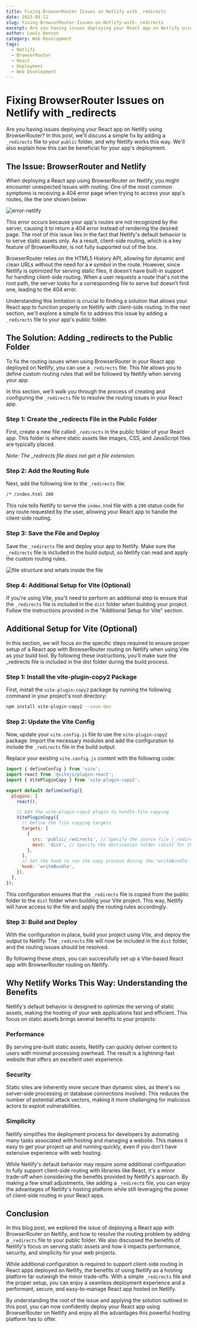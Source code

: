 ```yaml
---
title: Fixing BrowserRouter Issues on Netlify with _redirects
date: 2023-04-12
slug: Fixing-BrowserRouter-Issues-on-Netlify-with-_redirects
excerpt: Are you having issues deploying your React app on Netlify using BrowserRouter? In this post, we'll discuss a simple fix by adding a _redirects file to your public folder, and why Netlify works this way.
author: Lewis Benson
category: Web Development
tags:
  - Netlify
  - BrowserRouter
  - React
  - Deployment
  - Web Development
---
```


# Fixing BrowserRouter Issues on Netlify with _redirects

Are you having issues deploying your React app on Netlify using BrowserRouter? In this post, we'll discuss a simple fix by adding a `_redirects` file to your `public` folder, and why Netlify works this way. We'll also explain how this can be beneficial for your app's deployment.

## The Issue: BrowserRouter and Netlify

When deploying a React app using BrowserRouter on Netlify, you might encounter unexpected issues with routing. One of the most common symptoms is receiving a 404 error page when trying to access your app's routes, like the one shown below:

![error-netlify](https://user-images.githubusercontent.com/105423307/231568828-3b2acaf8-2594-4a69-a974-766d15bc8c57.png)

This error occurs because your app's routes are not recognized by the server, causing it to return a 404 error instead of rendering the desired page. The root of this issue lies in the fact that Netlify's default behavior is to serve static assets only. As a result, client-side routing, which is a key feature of BrowserRouter, is not fully supported out of the box.

BrowserRouter relies on the HTML5 History API, allowing for dynamic and clean URLs without the need for a `#` symbol in the route. However, since Netlify is optimized for serving static files, it doesn't have built-in support for handling client-side routing. When a user requests a route that's not the root path, the server looks for a corresponding file to serve but doesn't find one, leading to the 404 error.

Understanding this limitation is crucial to finding a solution that allows your React app to function properly on Netlify with client-side routing. In the next section, we'll explore a simple fix to address this issue by adding a `_redirects` file to your app's public folder.

## The Solution: Adding \_redirects to the Public Folder

To fix the routing issues when using BrowserRouter in your React app deployed on Netlify, you can use a `_redirects` file. This file allows you to define custom routing rules that will be followed by Netlify when serving your app.

In this section, we'll walk you through the process of creating and configuring the `_redirects` file to resolve the routing issues in your React app.

### Step 1: Create the \_redirects File in the Public Folder

First, create a new file called `_redirects` in the public folder of your React app. This folder is where static assets like images, CSS, and JavaScript files are typically placed.

_Note: The \_redirects file does not get a file extension._

### Step 2: Add the Routing Rule

Next, add the following line to the `_redirects` file:

```bash
/* /index.html 200
```

This rule tells Netlify to serve the `index.htm`l file with a `200` status code for any route requested by the user, allowing your React app to handle the client-side routing.

### Step 3: Save the File and Deploy

Save the `_redirects` file and deploy your app to Netlify. Make sure the `_redirects` file is included in the build output, so Netlify can read and apply the custom routing rules.

![file structure and whats inside the file](https://user-images.githubusercontent.com/105423307/231568961-ac2af906-602c-4ff3-9f99-da7264b7a023.png)

### Step 4: Additional Setup for Vite (Optional)

If you're using Vite, you'll need to perform an additional step to ensure that the `_redirects` file is included in the `dist` folder when building your project. Follow the instructions provided in the "Additional Setup for Vite" section.

## Additional Setup for Vite (Optional)

In this section, we will focus on the specific steps required to ensure proper setup of a React app with BrowserRouter routing on Netlify when using Vite as your build tool. By following these instructions, you'll make sure the \_redirects file is included in the dist folder during the build process.

### Step 1: Install the vite-plugin-copy2 Package

First, install the `vite-plugin-copy2` package by running the following command in your project's root directory:

```bash
npm install vite-plugin-copy2 --save-dev
```

### Step 2: Update the Vite Config

Now, update your `vite.config.js` file to use the `vite-plugin-copy2` package. Import the necessary modules and add the configuration to include the `_redirects` file in the build output.

Replace your existing `vite.config.js` content with the following code:

```js
import { defineConfig } from 'vite';
import react from '@vitejs/plugin-react';
import { VitePluginCopy } from 'vite-plugin-copy2';

export default defineConfig({
  plugins: [
    react(),

    // Add the vite-plugin-copy2 plugin to handle file copying
    VitePluginCopy({
      // Define the file copying targets
      targets: [
        {
          src: 'public/_redirects', // Specify the source file (_redirects) in the public folder
          dest: 'dist', // Specify the destination folder (dist) for the copied file
        },
      ],
      // Set the hook to run the copy process during the 'writeBundle' phase
      hook: 'writeBundle',
    }),
  ],
});
```

This configuration ensures that the `_redirects` file is copied from the public folder to the `dist` folder when building your Vite project. This way, Netlify will have access to the file and apply the routing rules accordingly.

### Step 3: Build and Deploy

With the configuration in place, build your project using Vite, and deploy the output to Netlify. The `_redirects` file will now be included in the `dist` folder, and the routing issues should be resolved.

By following these steps, you can successfully set up a Vite-based React app with BrowserRouter routing on Netlify.

## Why Netlify Works This Way: Understanding the Benefits

Netlify's default behavior is designed to optimize the serving of static assets, making the hosting of your web applications fast and efficient. This focus on static assets brings several benefits to your projects:

### Performance

By serving pre-built static assets, Netlify can quickly deliver content to users with minimal processing overhead. The result is a lightning-fast website that offers an excellent user experience.

### Security

Static sites are inherently more secure than dynamic sites, as there's no server-side processing or database connections involved. This reduces the number of potential attack vectors, making it more challenging for malicious actors to exploit vulnerabilities.

### Simplicity

Netlify simplifies the deployment process for developers by automating many tasks associated with hosting and managing a website. This makes it easy to get your project up and running quickly, even if you don't have extensive experience with web hosting.

While Netlify's default behavior may require some additional configuration to fully support client-side routing with libraries like React, it's a minor trade-off when considering the benefits provided by Netlify's approach. By making a few small adjustments, like adding a `_redirect`s file, you can enjoy the advantages of Netlify's hosting platform while still leveraging the power of client-side routing in your React apps.

## Conclusion

In this blog post, we explored the issue of deploying a React app with BrowserRouter on Netlify, and how to resolve the routing problem by adding a `_redirects` file to your public folder. We also discussed the benefits of Netlify's focus on serving static assets and how it impacts performance, security, and simplicity for your web projects.

While additional configuration is required to support client-side routing in React apps deployed on Netlify, the benefits of using Netlify as a hosting platform far outweigh the minor trade-offs. With a simple `_redirects` file and the proper setup, you can enjoy a seamless deployment experience and a performant, secure, and easy-to-manage React app hosted on Netlify.

By understanding the root of the issue and applying the solution outlined in this post, you can now confidently deploy your React app using BrowserRouter on Netlify and enjoy all the advantages this powerful hosting platform has to offer.
